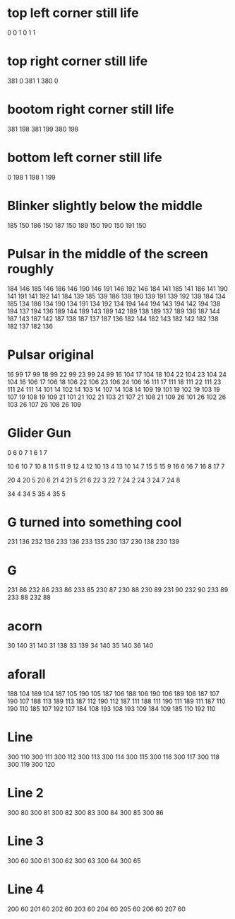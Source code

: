 # top left corner still life
0 0
1 0
1 1
# top right corner still life
381 0
381 1
380 0
# bootom right corner still life
381 198
381 199
380 198
# bottom left corner still life
0 198
1 198
1 199
# Blinker slightly below the middle
185 150
186 150
187 150
189 150
190 150
191 150
# Pulsar in the middle of the screen roughly
184 146
185 146
186 146
190 146
191 146
192 146
184 141
185 141
186 141
190 141
191 141
192 141
184 139
185 139
186 139
190 139
191 139
192 139
184 134
185 134
186 134
190 134
191 134
192 134
194 144
194 143
194 142
194 138
194 137
194 136
189 144
189 143
189 142
189 138
189 137
189 136
187 144
187 143
187 142
187 138
187 137
187 136
182 144
182 143
182 142
182 138
182 137
182 136
# Pulsar original
16 99
17 99
18 99
22 99
23 99
24 99
16 104
17 104
18 104
22 104
23 104
24 104
16 106
17 106
18 106
22 106
23 106
24 106
16 111
17 111
18 111
22 111
23 111
24 111
14 101
14 102
14 103
14 107
14 108
14 109
19 101
19 102
19 103
19 107
19 108
19 109
21 101
21 102
21 103
21 107
21 108
21 109
26 101
26 102
26 103
26 107
26 108
26 109
# Glider Gun
0 6
0 7
1 6
1 7

10 6
10 7
10 8
11 5
11 9
12 4
12 10
13 4
13 10
14 7
15 5
15 9
16 6
16 7
16 8
17 7

20 4
20 5
20 6
21 4
21 5
21 6
22 3
22 7
24 2
24 3
24 7
24 8

34 4
34 5
35 4
35 5

# G turned into something cool
231 136
232 136
233 136
233 135
230 137
230 138
230 139
# G
231 86
232 86
233 86
233 85
230 87
230 88
230 89
231 90
232 90
233 89
233 88
232 88
# acorn
30 140
31 140
31 138
33 139
34 140
35 140
36 140
# aforall
188 104
189 104
187 105
190 105
187 106
188 106
190 106
189 106
187 107
190 107
188 113
189 113
187 112
190 112
187 111
188 111
190 111
189 111
187 110
190 110
185 107
192 107
184 108
193 108
193 109 
184 109
185 110
192 110
# Line
300 110
300 111
300 112
300 113
300 114
300 115
300 116
300 117
300 118
300 119
300 120
# Line 2
300 80
300 81
300 82
300 83
300 84
300 85
300 86
# Line 3
300 60
300 61
300 62
300 63
300 64
300 65
# Line 4
200 60
201 60
202 60
203 60
204 60
205 60
206 60
207 60

